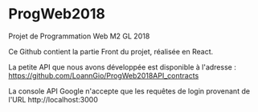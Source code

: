 # ProgWeb2018
Projet de Programmation Web M2 GL 2018

Ce Github contient la partie Front du projet, réalisée en React.

La petite API que nous avons développée est disponible à l'adresse : https://github.com/LoannGio/ProgWeb2018API_contracts

La console API Google n'accepte que les requêtes de login provenant de l'URL http://localhost:3000